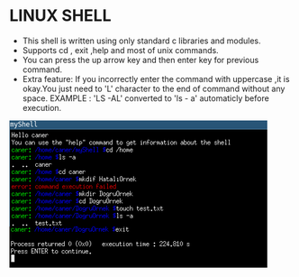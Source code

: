 # LINUX SHELL

* This shell is written using only standard c libraries and modules.
* Supports cd , exit ,help and most of unix commands.
* You can press the up arrow key and then enter key for previous command.
* Extra feature: If you incorrectly enter the command with uppercase ,it is okay.You just need to 'L' character to the end of command without any space.
EXAMPLE : 'LS -AL' converted to 'ls - a' automaticly before execution.

![ss](https://github.com/cnrkaya/linux-shell/blob/master/screen-shot1.png)
